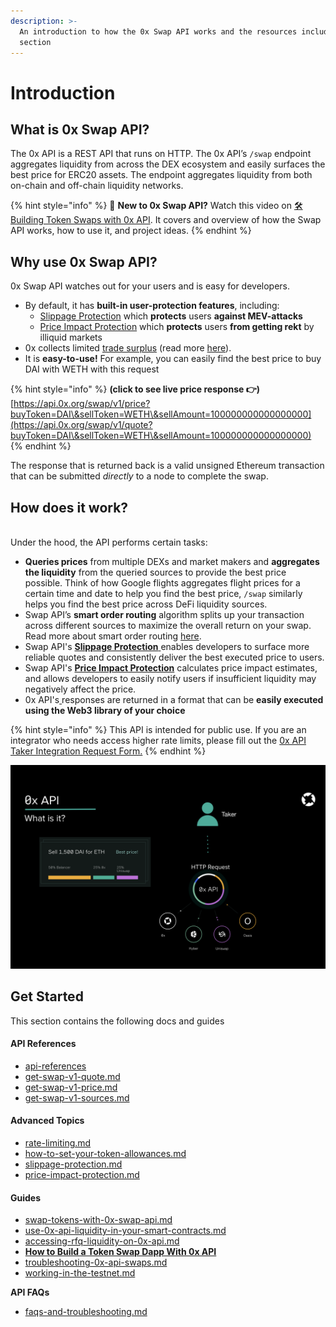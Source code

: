 ```yaml
---
description: >-
  An introduction to how the 0x Swap API works and the resources included this
  section
---
```


# Introduction

## What is 0x Swap API?

The 0x API is a REST API that runs on HTTP. The 0x API’s `/swap` endpoint aggregates liquidity from across the DEX ecosystem and easily surfaces the best price for ERC20 assets. The endpoint aggregates liquidity from both on-chain and off-chain liquidity networks.&#x20;

{% hint style="info" %}
📍 **New to 0x Swap API?** Watch this video on [🛠 Building Token Swaps with 0x API](https://www.youtube.com/watch?v=APXjSGLaoRw\&list=PLXzKMXK2aHh5oYMSL2stEUhgzgdbb58uV\&index=16). It covers and overview of how the Swap API works, how to use it, and project ideas.&#x20;
{% endhint %}

## Why use 0x Swap API?&#x20;

0x Swap API watches out for your users and is easy for developers. &#x20;

* By default, it has **built-in user-protection features**, including:
  * [Slippage Protection](https://docs.0x.org/0x-api-swap/advanced-topics/slippage-protection) which **protects** users **against MEV-attacks**
  * [Price Impact Protection](advanced-topics/price-impact-protection.md) which **protects** users **from getting rekt** by illiquid markets
* 0x collects limited [trade surplus](../developer-resources/faqs-and-troubleshooting.md) (read more [here](../developer-resources/faqs-and-troubleshooting.md#if-the-difference-between-the-quoted-price-and-the-executed-price-is-positive-what-happens-to-the-fu)).&#x20;
* It is **easy-to-use!** For example, you can easily find the best price to buy DAI with WETH with this request

{% hint style="info" %}
**(click to see live price response 👉)** [https://api.0x.org/swap/v1/price?buyToken=DAI\&sellToken=WETH\&sellAmount=100000000000000000](https://api.0x.org/swap/v1/quote?buyToken=DAI\&sellToken=WETH\&sellAmount=100000000000000000)
{% endhint %}

The response that is returned back is a valid unsigned Ethereum transaction that can be submitted _directly_ to a node to complete the swap. &#x20;

## How does it work?

\
Under the hood, the API performs certain tasks:

* **Queries prices** from multiple DEXs and market makers and **aggregates the liquidity** from the queried sources to provide the best price possible. Think of how Google flights aggregates  flight prices for a certain time and date to help you find the best price, `/swap` similarly helps you find the best price across DeFi liquidity sources.&#x20;
* Swap API’s **smart order routing** algorithm splits up your transaction across different sources to maximize the overall return on your swap. Read more about smart order routing [here](https://blog.0xproject.com/0x-apis-smart-order-routing-7af0195515e5).&#x20;
* Swap API's [**Slippage Protection** ](https://docs.0x.org/0x-api-swap/advanced-topics/slippage-protection)enables developers to surface more reliable quotes and consistently deliver the best executed price to users.
* Swap API's [**Price Impact Protection**](advanced-topics/price-impact-protection.md) calculates price impact estimates, and allows developers to easily notify users if insufficient liquidity may negatively affect the price.&#x20;
* 0x API's[ ](https://docs.0x.org/0x-api-swap/advanced-topics/slippage-protection)responses are returned in a format that can be **easily executed using the Web3 library of your choice**

{% hint style="info" %}
This API is intended for public use. If you are an integrator who needs access higher rate limits, please fill out the [0x API Taker Integration Request Form.](https://www.0x.org/#contact)
{% endhint %}

![0x API's smart order routing algorithm helps users get the best price by splitting the swap across different DEXes.](<../.gitbook/assets/Screen Shot 2022-02-12 at 8.53.40 PM.png>)

## Get Started

This section contains the following docs and guides

#### API References

* [api-references](api-references/ "mention")
* [get-swap-v1-quote.md](api-references/get-swap-v1-quote.md "mention")
* [get-swap-v1-price.md](api-references/get-swap-v1-price.md "mention")
* [get-swap-v1-sources.md](api-references/get-swap-v1-sources.md "mention")

#### Advanced Topics

* [rate-limiting.md](advanced-topics/rate-limiting.md "mention")
* [how-to-set-your-token-allowances.md](advanced-topics/how-to-set-your-token-allowances.md "mention")
* [slippage-protection.md](advanced-topics/slippage-protection.md "mention")
* [price-impact-protection.md](advanced-topics/price-impact-protection.md "mention")

#### Guides

* [swap-tokens-with-0x-swap-api.md](guides/swap-tokens-with-0x-swap-api.md "mention")
* [use-0x-api-liquidity-in-your-smart-contracts.md](guides/use-0x-api-liquidity-in-your-smart-contracts.md "mention")
* [accessing-rfq-liquidity-on-0x-api.md](guides/accessing-rfq-liquidity-on-0x-api.md "mention")
* [**How to Build a Token Swap Dapp With 0x API**](https://docs.alchemy.com/alchemy/road-to-web3/weekly-learning-challenges/9.-how-to-build-a-token-swap-dapp-with-0x-api)
* [troubleshooting-0x-api-swaps.md](guides/troubleshooting-0x-api-swaps.md "mention")
* [working-in-the-testnet.md](../limit-orders-advanced-traders/guides/working-in-the-testnet.md "mention")

**API FAQs**

* [faqs-and-troubleshooting.md](../developer-resources/faqs-and-troubleshooting.md "mention")
